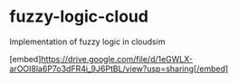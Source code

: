 # fuzzy-logic-cloud
Implementation of fuzzy logic in cloudsim

[embed]https://drive.google.com/file/d/1eGWLX-arOOI8la6P7o3dFR4i_9J6PtBL/view?usp=sharing[/embed]
